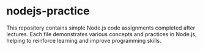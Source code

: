 # nodejs-practice
This repository contains simple Node.js code assignments completed after lectures. Each file demonstrates various concepts and practices in Node.js, helping to reinforce learning and improve programming skills.
